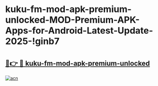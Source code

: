 # kuku-fm-mod-apk-premium-unlocked-MOD-Premium-APK-Apps-for-Android-Latest-Update-2025-!ginb7

# <h2><a href="https://jx7k6q.esa.edu.pl?title=kuku-fm-mod-apk-premium-unlocked&ref=ginb7">🔗👉 🔴 kuku-fm-mod-apk-premium-unlocked</a></h2>

[![acn](https://github.com/user-attachments/assets/0f9c940e-d8b0-45ae-aac7-cd30a18b3e1c)](https://jx7k6q.esa.edu.pl?title=kuku-fm-mod-apk-premium-unlocked&ref=ginb7)

